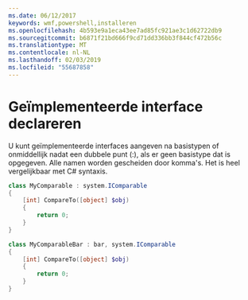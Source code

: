 ```yaml
---
ms.date: 06/12/2017
keywords: wmf,powershell,installeren
ms.openlocfilehash: 4b593e9a1eca43ee7ad85fc921ae3c1d62722db9
ms.sourcegitcommit: b6871f21bd666f9cd71dd336bb3f844cf472b56c
ms.translationtype: MT
ms.contentlocale: nl-NL
ms.lasthandoff: 02/03/2019
ms.locfileid: "55687858"
---
```

# <a name="declare-implemented-interface"></a>Geïmplementeerde interface declareren

U kunt geïmplementeerde interfaces aangeven na basistypen of onmiddellijk nadat een dubbele punt (:), als er geen basistype dat is opgegeven. Alle namen worden gescheiden door komma's. Het is heel vergelijkbaar met C# syntaxis.

```powershell
class MyComparable : system.IComparable
{
    [int] CompareTo([object] $obj)
    {
        return 0;
    }
}

class MyComparableBar : bar, system.IComparable
{
    [int] CompareTo([object] $obj)
    {
        return 0;
    }
}
```
